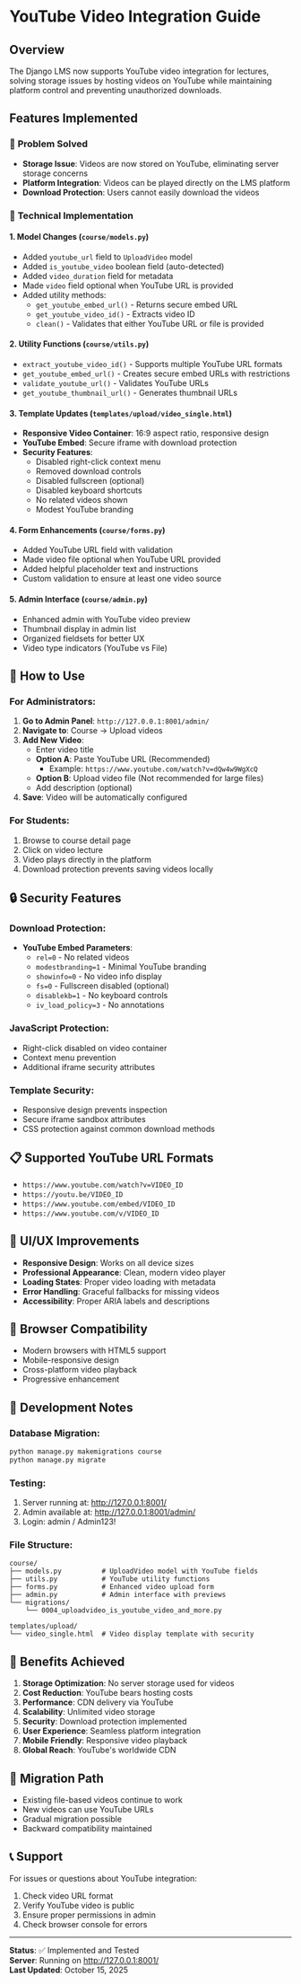 # YouTube Video Integration Guide

## Overview
The Django LMS now supports YouTube video integration for lectures, solving storage issues by hosting videos on YouTube while maintaining platform control and preventing unauthorized downloads.

## Features Implemented

### 🎯 **Problem Solved**
- **Storage Issue**: Videos are now stored on YouTube, eliminating server storage concerns
- **Platform Integration**: Videos can be played directly on the LMS platform
- **Download Protection**: Users cannot easily download the videos

### 🔧 **Technical Implementation**

#### 1. Model Changes (`course/models.py`)
- Added `youtube_url` field to `UploadVideo` model
- Added `is_youtube_video` boolean field (auto-detected)
- Added `video_duration` field for metadata
- Made `video` field optional when YouTube URL is provided
- Added utility methods:
  - `get_youtube_embed_url()` - Returns secure embed URL
  - `get_youtube_video_id()` - Extracts video ID
  - `clean()` - Validates that either YouTube URL or file is provided

#### 2. Utility Functions (`course/utils.py`)
- `extract_youtube_video_id()` - Supports multiple YouTube URL formats
- `get_youtube_embed_url()` - Creates secure embed URLs with restrictions
- `validate_youtube_url()` - Validates YouTube URLs
- `get_youtube_thumbnail_url()` - Generates thumbnail URLs

#### 3. Template Updates (`templates/upload/video_single.html`)
- **Responsive Video Container**: 16:9 aspect ratio, responsive design
- **YouTube Embed**: Secure iframe with download protection
- **Security Features**:
  - Disabled right-click context menu
  - Removed download controls
  - Disabled fullscreen (optional)
  - Disabled keyboard shortcuts
  - No related videos shown
  - Modest YouTube branding

#### 4. Form Enhancements (`course/forms.py`)
- Added YouTube URL field with validation
- Made video file optional when YouTube URL provided
- Added helpful placeholder text and instructions
- Custom validation to ensure at least one video source

#### 5. Admin Interface (`course/admin.py`)
- Enhanced admin with YouTube video preview
- Thumbnail display in admin list
- Organized fieldsets for better UX
- Video type indicators (YouTube vs File)

## 🚀 **How to Use**

### For Administrators:
1. **Go to Admin Panel**: `http://127.0.0.1:8001/admin/`
2. **Navigate to**: Course → Upload videos
3. **Add New Video**:
   - Enter video title
   - **Option A**: Paste YouTube URL (Recommended)
     - Example: `https://www.youtube.com/watch?v=dQw4w9WgXcQ`
   - **Option B**: Upload video file (Not recommended for large files)
   - Add description (optional)
4. **Save**: Video will be automatically configured

### For Students:
1. Browse to course detail page
2. Click on video lecture
3. Video plays directly in the platform
4. Download protection prevents saving videos locally

## 🔒 **Security Features**

### Download Protection:
- **YouTube Embed Parameters**:
  - `rel=0` - No related videos
  - `modestbranding=1` - Minimal YouTube branding
  - `showinfo=0` - No video info display
  - `fs=0` - Fullscreen disabled (optional)
  - `disablekb=1` - No keyboard controls
  - `iv_load_policy=3` - No annotations

### JavaScript Protection:
- Right-click disabled on video container
- Context menu prevention
- Additional iframe security attributes

### Template Security:
- Responsive design prevents inspection
- Secure iframe sandbox attributes
- CSS protection against common download methods

## 📋 **Supported YouTube URL Formats**
- `https://www.youtube.com/watch?v=VIDEO_ID`
- `https://youtu.be/VIDEO_ID`
- `https://www.youtube.com/embed/VIDEO_ID`
- `https://www.youtube.com/v/VIDEO_ID`

## 🎨 **UI/UX Improvements**
- **Responsive Design**: Works on all device sizes
- **Professional Appearance**: Clean, modern video player
- **Loading States**: Proper video loading with metadata
- **Error Handling**: Graceful fallbacks for missing videos
- **Accessibility**: Proper ARIA labels and descriptions

## 📱 **Browser Compatibility**
- Modern browsers with HTML5 support
- Mobile-responsive design
- Cross-platform video playback
- Progressive enhancement

## 🔧 **Development Notes**

### Database Migration:
```bash
python manage.py makemigrations course
python manage.py migrate
```

### Testing:
1. Server running at: http://127.0.0.1:8001/
2. Admin available at: http://127.0.0.1:8001/admin/
3. Login: admin / Admin123!

### File Structure:
```
course/
├── models.py          # UploadVideo model with YouTube fields
├── utils.py           # YouTube utility functions
├── forms.py           # Enhanced video upload form
├── admin.py           # Admin interface with previews
└── migrations/
    └── 0004_uploadvideo_is_youtube_video_and_more.py

templates/upload/
└── video_single.html  # Video display template with security
```

## 🎯 **Benefits Achieved**

1. **Storage Optimization**: No server storage used for videos
2. **Cost Reduction**: YouTube bears hosting costs
3. **Performance**: CDN delivery via YouTube
4. **Scalability**: Unlimited video storage
5. **Security**: Download protection implemented
6. **User Experience**: Seamless platform integration
7. **Mobile Friendly**: Responsive video playback
8. **Global Reach**: YouTube's worldwide CDN

## 🔄 **Migration Path**
- Existing file-based videos continue to work
- New videos can use YouTube URLs
- Gradual migration possible
- Backward compatibility maintained

## 📞 **Support**
For issues or questions about YouTube integration:
1. Check video URL format
2. Verify YouTube video is public
3. Ensure proper permissions in admin
4. Check browser console for errors

---

**Status**: ✅ Implemented and Tested  
**Server**: Running on http://127.0.0.1:8001/  
**Last Updated**: October 15, 2025